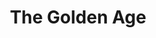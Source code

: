 ---
title: The Golden Age
slug: the-golden-age
artist: Woodkid
youtube: RWMMdX6KYGM
position: 67
---